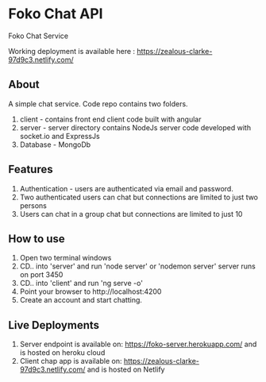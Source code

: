 # Foko Chat API
Foko Chat Service 

Working deployment is available here : https://zealous-clarke-97d9c3.netlify.com/

## About

A simple chat service. Code repo contains two folders. 
1. client - contains front end client code built with angular
2. server - server directory contains NodeJs server code developed with socket.io and ExpressJs
3. Database - MongoDb

## Features

1.  Authentication - users are authenticated via email and password. 
2.  Two authenticated users can chat but connections are limited to just two persons
3.  Users can chat in a group chat but connections are limited to just 10

## How to use

1.  Open two terminal windows
2.  CD.. into 'server' and run 'node server' or 'nodemon server' server runs on port 3450
3.  CD.. into 'client' and run 'ng serve -o'
4.  Point your browser to http://localhost:4200
5.  Create an account and start chatting.

##  Live Deployments

1. Server endpoint is available on: https://foko-server.herokuapp.com/ and is hosted on heroku cloud
2. Client chap app is available on: https://zealous-clarke-97d9c3.netlify.com/ and is hosted on Netlify 